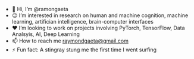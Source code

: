 - 👋 Hi, I’m @ramongaeta
- 😉 I’m interested in research on human and machine cognition, machine learning, artifician intelligence, brain-computer interfaces
- ❤️ I’m looking to work on projects involving PyTorch, TensorFlow, Data Analsyis, AI, Deep Learning
- 📫 How to reach me raymondgaeta@gmail.com
- ⚡ Fun fact: A stingray stung me the first time I went surfing

<!---
raygaeta/raygaeta is a ✨ special ✨ repository because its `README.md` (this file) appears on your GitHub profile.
You can click the Preview link to take a look at your changes.
--->
